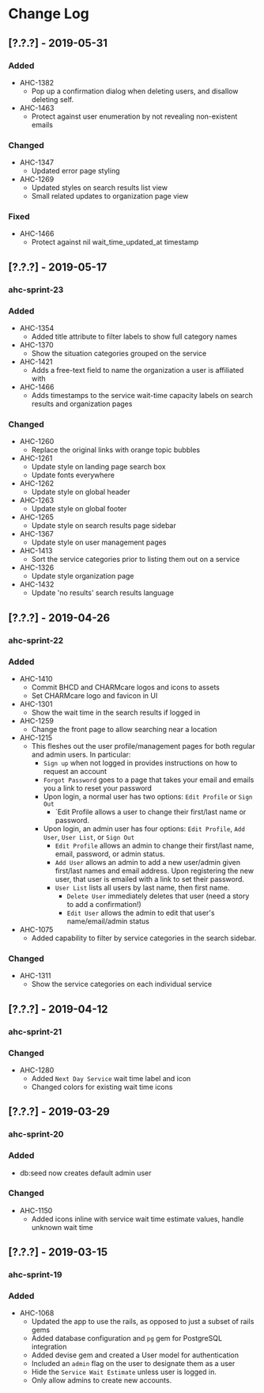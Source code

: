 # Change Log

## [?.?.?] - 2019-05-31
### Added
  - AHC-1382
    - Pop up a confirmation dialog when deleting users, and disallow deleting self.
  - AHC-1463
    - Protect against user enumeration by not revealing non-existent emails
### Changed
  - AHC-1347
    - Updated error page styling
  - AHC-1269
    - Updated styles on search results list view
    - Small related updates to organization page view
### Fixed
  - AHC-1466
    - Protect against nil wait_time_updated_at timestamp

## [?.?.?] - 2019-05-17
### ahc-sprint-23
### Added
  - AHC-1354
    - Added title attribute to filter labels to show full category names
  - AHC-1370
    - Show the situation categories grouped on the service
  - AHC-1421
    - Adds a free-text field to name the organization a user is affiliated with
  - AHC-1466
    - Adds timestamps to the service wait-time capacity labels on search results and organization pages
### Changed
  - AHC-1260
    - Replace the original links with orange topic bubbles
  - AHC-1261
    - Update style on landing page search box
    - Update fonts everywhere
  - AHC-1262
    - Update style on global header
  - AHC-1263
    - Update style on global footer
  - AHC-1265
    - Update style on search results page sidebar
  - AHC-1367
    - Update style on user management pages
  - AHC-1413
    - Sort the service categories prior to listing them out on a service
  - AHC-1326
    - Update style organization page
  - AHC-1432
    - Update 'no results' search results language

## [?.?.?] - 2019-04-26
### ahc-sprint-22
### Added
  - AHC-1410
    - Commit BHCD and CHARMcare logos and icons to assets
    - Set CHARMcare logo and favicon in UI
  - AHC-1301
    - Show the wait time in the search results if logged in
  - AHC-1259
    - Change the front page to allow searching near a location
  - AHC-1215
    - This fleshes out the user profile/management pages for both regular and admin users. In particular:
      - `Sign up` when not logged in provides instructions on how to request an account
      - `Forgot Password` goes to a page that takes your email and emails you a link to reset your password
      - Upon login, a normal user has two options: `Edit Profile` or `Sign Out`
        - `Edit Profile allows a user to change their first/last name or password.
      - Upon login, an admin user has four options: `Edit Profile`, `Add User`, `User List`, or `Sign Out`
        - `Edit Profile` allows an admin to change their first/last name, email, password, or admin status.
        - `Add User` allows an admin to add a new user/admin given first/last names and email address. Upon registering the new user, that user is emailed with a link to set their password.
        - `User List` lists all users by last name, then first name.
          - `Delete User` immediately deletes that user (need a story to add a confirmation!)
          - `Edit User` allows the admin to edit that user's name/email/admin status
  - AHC-1075
    - Added capability to filter by service categories in the search sidebar.
### Changed
  - AHC-1311
    - Show the service categories on each individual service

## [?.?.?] - 2019-04-12
### ahc-sprint-21
### Changed
  - AHC-1280
    - Added `Next Day Service` wait time label and icon
    - Changed colors for existing wait time icons

## [?.?.?] - 2019-03-29
### ahc-sprint-20
### Added
  - db:seed now creates default admin user
### Changed
  - AHC-1150
    - Added icons inline with service wait time estimate values, handle unknown wait time

## [?.?.?] - 2019-03-15
### ahc-sprint-19
### Added
 - AHC-1068
    - Updated the app to use the rails, as opposed to just a subset of rails gems
    - Added database configuration and `pg` gem for PostgreSQL integration
    - Added devise gem and created a User model for authentication
    - Included an `admin` flag on the user to designate them as a user
    - Hide the `Service Wait Estimate` unless user is logged in.
    - Only allow admins to create new accounts.

